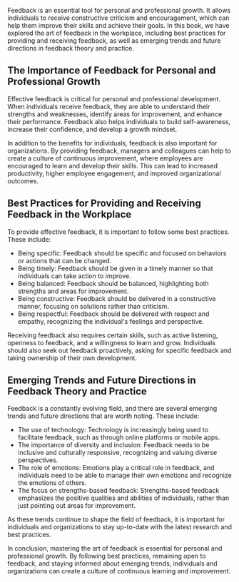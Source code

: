 
Feedback is an essential tool for personal and professional growth. It allows individuals to receive constructive criticism and encouragement, which can help them improve their skills and achieve their goals. In this book, we have explored the art of feedback in the workplace, including best practices for providing and receiving feedback, as well as emerging trends and future directions in feedback theory and practice.

The Importance of Feedback for Personal and Professional Growth
---------------------------------------------------------------

Effective feedback is critical for personal and professional development. When individuals receive feedback, they are able to understand their strengths and weaknesses, identify areas for improvement, and enhance their performance. Feedback also helps individuals to build self-awareness, increase their confidence, and develop a growth mindset.

In addition to the benefits for individuals, feedback is also important for organizations. By providing feedback, managers and colleagues can help to create a culture of continuous improvement, where employees are encouraged to learn and develop their skills. This can lead to increased productivity, higher employee engagement, and improved organizational outcomes.

Best Practices for Providing and Receiving Feedback in the Workplace
--------------------------------------------------------------------

To provide effective feedback, it is important to follow some best practices. These include:

* Being specific: Feedback should be specific and focused on behaviors or actions that can be changed.
* Being timely: Feedback should be given in a timely manner so that individuals can take action to improve.
* Being balanced: Feedback should be balanced, highlighting both strengths and areas for improvement.
* Being constructive: Feedback should be delivered in a constructive manner, focusing on solutions rather than criticism.
* Being respectful: Feedback should be delivered with respect and empathy, recognizing the individual's feelings and perspective.

Receiving feedback also requires certain skills, such as active listening, openness to feedback, and a willingness to learn and grow. Individuals should also seek out feedback proactively, asking for specific feedback and taking ownership of their own development.

Emerging Trends and Future Directions in Feedback Theory and Practice
---------------------------------------------------------------------

Feedback is a constantly evolving field, and there are several emerging trends and future directions that are worth noting. These include:

* The use of technology: Technology is increasingly being used to facilitate feedback, such as through online platforms or mobile apps.
* The importance of diversity and inclusion: Feedback needs to be inclusive and culturally responsive, recognizing and valuing diverse perspectives.
* The role of emotions: Emotions play a critical role in feedback, and individuals need to be able to manage their own emotions and recognize the emotions of others.
* The focus on strengths-based feedback: Strengths-based feedback emphasizes the positive qualities and abilities of individuals, rather than just pointing out areas for improvement.

As these trends continue to shape the field of feedback, it is important for individuals and organizations to stay up-to-date with the latest research and best practices.

In conclusion, mastering the art of feedback is essential for personal and professional growth. By following best practices, remaining open to feedback, and staying informed about emerging trends, individuals and organizations can create a culture of continuous learning and improvement.
